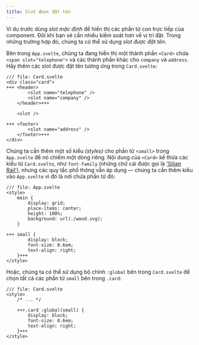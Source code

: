 ```yaml
---
title: Slot được đặt tên
---
```


Ví dụ trước dùng _slot mặc định_ để hiển thị các phần tử con trực tiếp của component. Đôi khi bạn sẽ cần nhiều kiểm soát hơn về vị trí đặt. Trong những trường hợp đó, chúng ta có thể sử dụng _slot được đặt tên_.

Bên trong `App.svelte`, chúng ta đang hiển thị một thành phần `<Card>` chứa `<span slot="telephone">` và các thành phần khác cho `company` và `address`. Hãy thêm các slot được đặt tên tương ứng trong `Card.svelte`:

```svelte
/// file: Card.svelte
<div class="card">
+++	<header>
		<slot name="telephone" />
		<slot name="company" />
	</header>+++

	<slot />
		
+++	<footer>
		<slot name="address" />
	</footer>+++
</div>
```

Chúng ta cần thêm một số kiểu _(styles)_ cho phần tử `<small>` trong `App.svelte` để nó chiếm một dòng riêng. Nội dung của `<Card>` kế thừa các kiểu từ `Card.svelte`, như `font-family` (những chữ cái được gọi là ['Silian Rail'](https://www.youtube.com/watch?v=aZVkW9p-cCU)), nhưng các quy tắc phổ thông vẫn áp dụng — chúng ta cần thêm kiểu vào `App.svelte` vì đó là nơi chứa phần tử đó:

```svelte
/// file: App.svelte
<style>
	main {
		display: grid;
		place-items: center;
		height: 100%;
		background: url(./wood.svg);
	}

+++	small {
		display: block;
		font-size: 0.6em;
		text-align: right;
	}+++
</style>
```
Hoặc, chúng ta có thể sử dụng bộ chỉnh `:global` bên trong `Card.svelte` để chọn tất cả các phần tử `small` bên trong `.card`:

```svelte
/// file: Card.svelte
<style>
	/* ... */ 

	+++.card :global(small) {
		display: block;
		font-size: 0.6em;
		text-align: right;
	}+++
</style>
```
